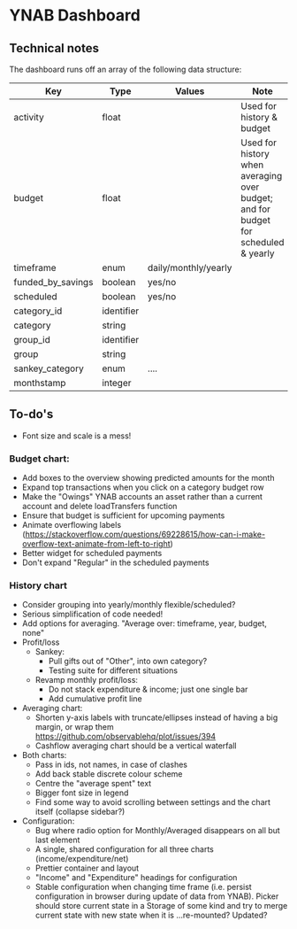 # YNAB Dashboard

## Technical notes

The dashboard runs off an array of the following data structure:

 | Key               | Type       | Values | Note |
 |-------------------|------------|--------|------|
 | activity          | float      |        | Used for history & budget |
 | budget            | float      |        | Used for history when averaging over budget; and for budget for scheduled & yearly |
 | timeframe         | enum       | daily/monthly/yearly | |
 | funded_by_savings | boolean    | yes/no | |
 | scheduled         | boolean    | yes/no | |
 | category_id       | identifier |        | |
 | category          | string     |        | |
 | group_id          | identifier |        | |
 | group             | string     |        | |
 | sankey_category   | enum       | ....   | |
 | monthstamp        | integer    |        | |

## To-do's

- Font size and scale is a mess!

### Budget chart:

- Add boxes to the overview showing predicted amounts for the month
- Expand top transactions when you click on a category budget row
- Make the "Owings" YNAB accounts an asset rather than a current account and delete loadTransfers function
- Ensure that budget is sufficient for upcoming payments
- Animate overflowing labels (https://stackoverflow.com/questions/69228615/how-can-i-make-overflow-text-animate-from-left-to-right)
- Better widget for scheduled payments
- Don't expand "Regular" in the scheduled payments

### History chart

- Consider grouping into yearly/monthly flexible/scheduled?
- Serious simplification of code needed!
- Add options for averaging. "Average over: timeframe, year, budget, none"
- Profit/loss
  - Sankey:
    - Pull gifts out of "Other", into own category?
    - Testing suite for different situations
  - Revamp monthly profit/loss:
    - Do not stack expenditure & income; just one single bar
    - Add cumulative profit line
- Averaging chart:
  - Shorten y-axis labels with truncate/ellipses instead of having a big margin, or wrap them
    https://github.com/observablehq/plot/issues/394
  - Cashflow averaging chart should be a vertical waterfall
- Both charts:
  - Pass in ids, not names, in case of clashes
  - Add back stable discrete colour scheme
  - Centre the "average spent" text
  - Bigger font size in legend
  - Find some way to avoid scrolling between settings and the chart itself (collapse sidebar?)
- Configuration:
  - Bug where radio option for Monthly/Averaged disappears on all but last element
  - A single, shared configuration for all three charts (income/expenditure/net)
  - Prettier container and layout
  - "Income" and "Expenditure" headings for configuration
  - Stable configuration when changing time frame (i.e. persist configuration in browser during update of data from
  YNAB). Picker should store current state in a Storage of some kind and try to merge current state with new state when it is ...re-mounted? Updated?
